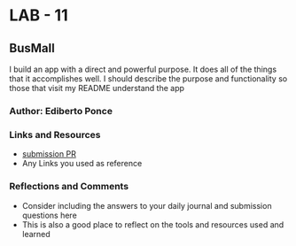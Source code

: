 # LAB - 11

## BusMall

I build an app with a direct and powerful purpose. It does all of the things that it accomplishes well. I should describe the purpose and functionality so those that visit my README understand the app

### Author: Ediberto Ponce

### Links and Resources
* [submission PR](http://xyz.com)
* Any Links you used as reference

### Reflections and Comments
* Consider including the answers to your daily journal and submission questions here
* This is also a good place to reflect on the tools and resources used and learned